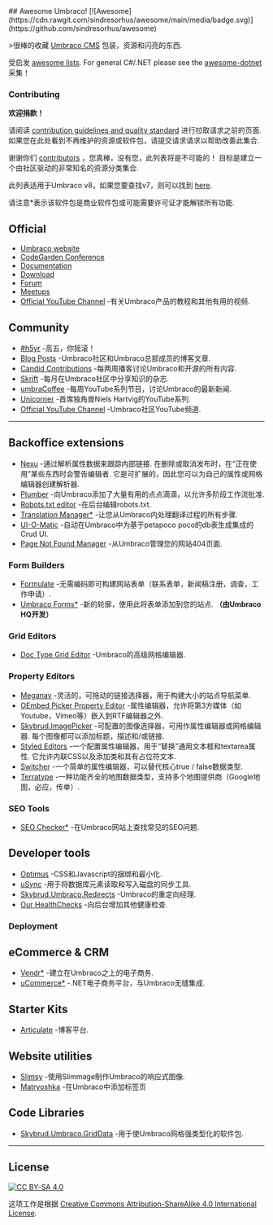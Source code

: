 <div class="github-widget" data-repo="umbraco-community/awesome-umbraco"></div>
<script async src="https://pagead2.googlesyndication.com/pagead/js/adsbygoogle.js"></script><ins class="adsbygoogle" style="display:block" data-ad-client="ca-pub-6890694312814945" data-ad-slot="5473692530" data-ad-format="auto"  data-full-width-responsive="true"></ins><script>(adsbygoogle = window.adsbygoogle || []).push({});</script>
## Awesome Umbraco! [![Awesome](https://cdn.rawgit.com/sindresorhus/awesome/main/media/badge.svg)](https://github.com/sindresorhus/awesome)

&gt;很棒的收藏 [Umbraco CMS](https://github.com/umbraco/Umbraco-CMS/) 包装，资源和闪亮的东西.

受启发 [awesome lists](https://github.com/sindresorhus/awesome). For general C#/.NET please see the [awesome-dotnet](https://github.com/quozd/awesome-dotnet/) 采集！

### Contributing

**欢迎捐款！** 

请阅读 [contribution guidelines and quality standard](https://github.com/umbraco-community/awesome-umbraco/blob/master/CONTRIBUTING.md) 进行拉取请求之前的页面. 如果您在此处看到不再维护的资源或软件包，请提交请求请求以帮助改善此集合.

谢谢你们 [contributors](https://github.com/umbraco-community/awesome-umbraco/graphs/contributors) ，您真棒，没有您，此列表将是不可能的！ 目标是建立一个由社区驱动的非常知名的资源分类集合.

此列表适用于Umbraco v8，如果您要查找v7，则可以找到 [here](https://github.com/umbraco-community/awesome-umbraco/blob/master/UMBRACO-V7.md).


请注意*表示该软件包是商业软件包或可能需要许可证才能解锁所有功能.

## Official

* [Umbraco website](https://umbraco.com)
* [CodeGarden Conference](https://codegarden20.com/)
* [Documentation](https://our.umbraco.com/documentation/)
* [Download](https://our.umbraco.com/download/)
* [Forum](https://our.umbraco.com/forum/)
* [Meetups](https://www.meetup.com/pro/umbraco)
* [Official YouTube Channel](https://www.youtube.com/umbracohq) -有关Umbraco产品的教程和其他有用的视频.

## Community

* [#h5yr](https://h5yr.com/) -高五，你摇滚！
* [Blog Posts](https://our.umbraco.com/community/blog-posts/) -Umbraco社区和Umbraco总部成员的博客文章.
* [Candid Contributions](https://candidcontributions.com/) -每两周播客讨论Umbraco和开源的所有内容.
* [Skrift](https://skrift.io/) -每月在Umbraco社区中分享知识的杂志.
* [umbraCoffee](https://www.youtube.com/umbracoffee) -每周YouTube系列节目，讨论Umbraco的最新新闻.
* [Unicorner](https://www.youtube.com/playlist?list=PLG_nqaT-rbpwZDRQmlfzslbJ-4UjgDcw0) -首席独角兽Niels Hartvig的YouTube系列.
* [Official YouTube Channel](https://www.youtube.com/c/umbracocommunity/) -Umbraco社区YouTube频道.

---

## Backoffice extensions

* [Nexu](https://our.umbraco.org/projects/backoffice-extensions/nexu)  -通过解析属性数据来跟踪内部链接. 在删除或取消发布时，在“正在使用”某些东西时会警告编辑者. 它是可扩展的，因此您可以为自己的属性或网格编辑器创建解析器.
* [Plumber](https://our.umbraco.com/packages/backoffice-extensions/plumber-workflow-for-umbraco/) -向Umbraco添加了大量有用的点点滴滴，以允许多阶段工作流批准.
* [Robots.txt editor](https://our.umbraco.org/projects/developer-tools/robotstxt-editor) -在后台编辑robots.txt.
* [Translation Manager*](https://our.umbraco.com/packages/backoffice-extensions/translation-manager/) -让您从Umbraco内处理翻译过程的所有步骤.
* [UI-O-Matic](https://our.umbraco.org/projects/developer-tools/ui-o-matic/) -自动在Umbraco中为基于petapoco poco的db表生成集成的Crud UI.
* [Page Not Found Manager](https://our.umbraco.com/packages/backoffice-extensions/umbraco-page-not-found-manager/) -从Umbraco管理您的网站404页面.

### Form Builders

* [Formulate](https://our.umbraco.org/projects/backoffice-extensions/formulate/) -无需编码即可构建网站表单（联系表单，新闻稿注册，调查，工作申请）.
* [Umbraco Forms*](https://umbraco.com/products/umbraco-forms/)  -新的轮廓，使用此将表单添加到您的站点.  **（由Umbraco HQ开发）**

### Grid Editors

* [Doc Type Grid Editor](https://our.umbraco.org/projects/backoffice-extensions/doc-type-grid-editor/) -Umbraco的高级网格编辑器.

### Property Editors

* [Meganav](https://our.umbraco.org/projects/website-utilities/meganav/) -灵活的，可拖动的链接选择器，用于构建大小的站点导航菜单.
* [OEmbed Picker Property Editor](https://our.umbraco.org/projects/backoffice-extensions/oembed-picker-property-editor/) -属性编辑器，允许将第3方媒体（如Youtube，Vimeo等）嵌入到RTF编辑器之外.
* [Skybrud.ImagePicker](https://our.umbraco.org/projects/backoffice-extensions/skybrudimagepicker/)  -可配置的图像选择器，可用作属性编辑器或网格编辑器. 每个图像都可以添加标题，描述和/或链接.
* [Styled Editors](https://our.umbraco.com/packages/developer-tools/styled-editors-for-umbraco-8/)  -一个配置属性编辑器，用于“替换”通用文本框和textarea属性. 它允许内联CSS以及添加类和具有占位符文本.
* [Switcher](https://our.umbraco.org/projects/backoffice-extensions/switcher/) -一个简单的属性编辑器，可以替代核心true / false数据类型.
* [Terratype](https://our.umbraco.org/projects/backoffice-extensions/terratype/) -一种功能齐全的地图数据类型，支持多个地图提供商（Google地图，必应，传单）.

### SEO Tools

* [SEO Checker*](https://soetemansoftware.nl/seo-checker) -在Umbraco网站上查找常见的SEO问题.

## Developer tools

* [Optimus](https://our.umbraco.org/projects/developer-tools/optimus) -CSS和Javascript的捆绑和最小化.
* [uSync](https://our.umbraco.org/projects/developer-tools/usync/) -用于将数据库元素读取和写入磁盘的同步工具.
* [Skybrud.Umbraco.Redirects](https://our.umbraco.com/packages/website-utilities/skybrud-redirects/) -Umbraco的重定向经理.
* [Our HealthChecks](https://our.umbraco.com/packages/backoffice-extensions/ourumbracohealthchecks/) -向后台增加其他健康检查.

### Deployment


## eCommerce &amp; CRM

* [Vendr*](https://vendr.net/) -建立在Umbraco之上的电子商务.
* [uCommerce*](https://ucommerce.net/) -.NET电子商务平台，与Umbraco无缝集成.

## Starter Kits

* [Articulate](https://our.umbraco.org/projects/starter-kits/articulate) -博客平台.

## Website utilities

* [Slimsy](https://our.umbraco.org/projects/website-utilities/slimsy) -使用Slimmage制作Umbraco的响应式图像.
* [Matryoshka](https://our.umbraco.com/packages/backoffice-extensions/matryoshka-tabs-for-umbraco-8/) -在Umbraco中添加标签页

## Code Libraries

* [Skybrud.Umbraco.GridData](https://our.umbraco.org/projects/developer-tools/skybrudumbracogriddata/) -用于使Umbraco网格强类型化的软件包.


---

## License

[![CC BY-SA 4.0](https://i.creativecommons.org/l/by-sa/4.0/88x31.png)](http://creativecommons.org/licenses/by-sa/4.0/)

这项工作是根据 [Creative Commons Attribution-ShareAlike 4.0 International License](http://creativecommons.org/licenses/by-sa/4.0/).
